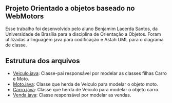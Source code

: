 ## Projeto Orientado a objetos baseado no WebMotors

Esse trabalho foi desenvolvido pelo aluno Benjamim Lacerda Santos, da Universidade de Brasília para a disciplina de Orientação a Objetos.
Foram utilizadas a linguagem java para codificação e Astah UML para o diagrama de classe.

## Estrutura dos arquivos

- [Veiculo.java](https://github.com/benlacerda/Webmotors_project/blob/main/Veiculo.java): Classe-pai responsável por modelar as classes filhas Carro e Moto.
- [Moto.java](https://github.com/benlacerda/Webmotors_project/blob/main/Moto.java): Classe que herda de Veiculo para modelar o objeto moto.
- [Carro.java](https://github.com/benlacerda/Webmotors_project/blob/main/Carro.java): Classe que herda de Veiculo para modelar o objeto carro.
- [Venda.java](https://github.com/benlacerda/Webmotors_project/blob/main/Venda.java): Classe responsável por modelar as vendas.
